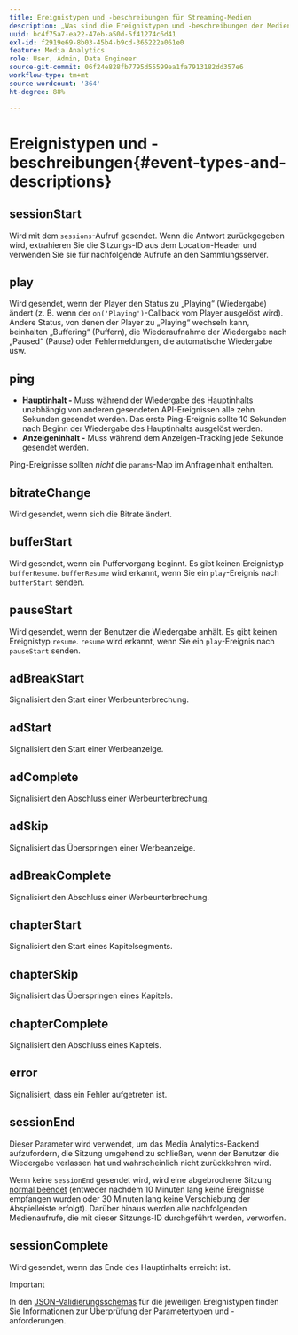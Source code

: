 ```yaml
---
title: Ereignistypen und -beschreibungen für Streaming-Medien
description: „Was sind die Ereignistypen und -beschreibungen der Mediensammlung?“ "
uuid: bc4f75a7-ea22-47eb-a50d-5f41274c6d41
exl-id: f2919e69-8b03-45b4-b9cd-365222a061e0
feature: Media Analytics
role: User, Admin, Data Engineer
source-git-commit: 06f24e828fb7795d55599ea1fa7913182dd357e6
workflow-type: tm+mt
source-wordcount: '364'
ht-degree: 88%

---
```


# Ereignistypen und -beschreibungen{#event-types-and-descriptions}

## sessionStart

Wird mit dem `sessions`-Aufruf gesendet. Wenn die Antwort zurückgegeben wird, extrahieren Sie die Sitzungs-ID aus dem Location-Header und verwenden Sie sie für nachfolgende Aufrufe an den Sammlungsserver.

## play

Wird gesendet, wenn der Player den Status zu „Playing“ (Wiedergabe) ändert (z. B. wenn der `on('Playing')`-Callback vom Player ausgelöst wird). Andere Status, von denen der Player zu „Playing“ wechseln kann, beinhalten „Buffering“ (Puffern), die Wiederaufnahme der Wiedergabe nach „Paused“ (Pause) oder Fehlermeldungen, die automatische Wiedergabe usw.

## ping

* **Hauptinhalt -** Muss während der Wiedergabe des Hauptinhalts unabhängig von anderen gesendeten API-Ereignissen alle zehn Sekunden gesendet werden. Das erste Ping-Ereignis sollte 10 Sekunden nach Beginn der Wiedergabe des Hauptinhalts ausgelöst werden.
* **Anzeigeninhalt -** Muss während dem Anzeigen-Tracking jede Sekunde gesendet werden.

Ping-Ereignisse sollten *nicht* die `params`-Map im Anfrageinhalt enthalten.

## bitrateChange

Wird gesendet, wenn sich die Bitrate ändert.

## bufferStart

Wird gesendet, wenn ein Puffervorgang beginnt. Es gibt keinen Ereignistyp `bufferResume`. `bufferResume` wird erkannt, wenn Sie ein `play`-Ereignis nach `bufferStart` senden.

## pauseStart

Wird gesendet, wenn der Benutzer die Wiedergabe anhält. Es gibt keinen Ereignistyp `resume`. `resume` wird erkannt, wenn Sie ein `play`-Ereignis nach `pauseStart` senden.

## adBreakStart

Signalisiert den Start einer Werbeunterbrechung.

## adStart

Signalisiert den Start einer Werbeanzeige.

## adComplete

Signalisiert den Abschluss einer Werbeunterbrechung.

## adSkip

Signalisiert das Überspringen einer Werbeanzeige.

## adBreakComplete

Signalisiert den Abschluss einer Werbeunterbrechung.

## chapterStart

Signalisiert den Start eines Kapitelsegments.

## chapterSkip

Signalisiert das Überspringen eines Kapitels.

## chapterComplete

Signalisiert den Abschluss eines Kapitels.

## error

Signalisiert, dass ein Fehler aufgetreten ist.

## sessionEnd

Dieser Parameter wird verwendet, um das Media Analytics-Backend aufzufordern, die Sitzung umgehend zu schließen, wenn der Benutzer die Wiedergabe verlassen hat und wahrscheinlich nicht zurückkehren wird.

Wenn keine `sessionEnd` gesendet wird, wird eine abgebrochene Sitzung [normal beendet](../mc-api-impl/mc-api-timeout.md) (entweder nachdem 10 Minuten lang keine Ereignisse empfangen wurden oder 30 Minuten lang keine Verschiebung der Abspielleiste erfolgt). Darüber hinaus werden alle nachfolgenden Medienaufrufe, die mit dieser Sitzungs-ID durchgeführt werden, verworfen.

## sessionComplete

Wird gesendet, wenn das Ende des Hauptinhalts erreicht ist.

>[!IMPORTANT]
>
>In den [JSON-Validierungsschemas](mc-api-json-validation.md) für die jeweiligen Ereignistypen finden Sie Informationen zur Überprüfung der Parametertypen und -anforderungen.
